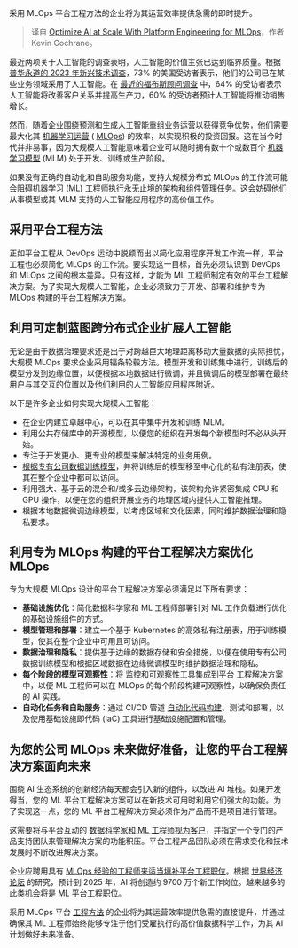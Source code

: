 
<!--
title: 运用MLOps的平台工程实现大规模AI优化
cover: https://cdn.thenewstack.io/media/2024/04/050ff395-lady-1721678_1280.jpg
-->

采用 MLOps 平台工程方法的企业将为其运营效率提供急需的即时提升。

> 译自 [Optimize AI at Scale With Platform Engineering for MLOps](https://thenewstack.io/optimize-ai-at-scale-with-platform-engineering-for-mlops/)，作者 Kevin Cochrane。

最近两项关于人工智能的调查表明，人工智能的价值主张已达到临界质量。根据 [普华永道的 2023 年新兴技术调查](https://www.pwc.com/us/en/tech-effect/emerging-tech/emtech-survey.html)，73% 的美国受访者表示，他们的公司已在某些业务领域采用了人工智能。在 [最近的福布斯顾问调查](https://www.forbes.com/advisor/business/software/ai-in-business/) 中，64% 的受访者表示人工智能将改善客户关系并提高生产力，60% 的受访者预计人工智能将推动销售增长。

然而，随着企业围绕预测和生成人工智能重组业务运营以获得竞争优势，他们需要最大化其 [机器学习运营](https://thenewstack.io/mlops-needs-a-better-way-to-manage-gpus/) ( [MLOps](https://thenewstack.io/for-ai-to-succeed-mlops-needs-a-bridge-to-devops/)) 的效率，以实现积极的投资回报。这在当今时代并非易事，因为大规模人工智能意味着企业可以随时拥有数十个或数百个 [机器学习模型](https://thenewstack.io/tutorial-train-machine-learning-models-with-automated-ml-feature-of-azure-ml/) (MLM) 处于开发、训练或生产阶段。

如果没有正确的自动化和自助服务功能，支持大规模分布式 MLOps 的工作流可能会阻碍机器学习 (ML) 工程师执行永无止境的架构和组件管理任务。这会妨碍他们从事模型或其 MLM 支持的人工智能应用程序的高价值工作。

## 采用平台工程方法

正如平台工程从 DevOps 运动中脱颖而出以简化应用程序开发工作流一样，平台工程也必须简化 MLOps 的工作流。要实现这一目标，首先必须认识到 DevOps 和 MLOps 之间的根本差异。只有这样，才能为 ML 工程师制定有效的平台工程解决方案。为了实现大规模人工智能，企业必须致力于开发、部署和维护专为 MLOps 构建的平台工程解决方案。

## 利用可定制蓝图跨分布式企业扩展人工智能

无论是由于数据治理要求还是出于对跨越巨大地理距离移动大量数据的实际担忧，大规模 MLOps 要求企业采用辐条轮毂方法。模型开发和训练集中进行，训练后的模型分发到边缘位置，以便根据本地数据进行微调，并且微调后的模型部署在最终用户与其交互的位置以及他们利用的人工智能应用程序附近。

以下是许多企业如何实现大规模人工智能：

- 在企业内建立卓越中心，可以在其中集中开发和训练 MLM。
- 利用公共存储库中的开源模型，以便您的组织在开发每个新模型时不必从头开始。
- 专注于开发更小、更专业的模型来解决特定的业务用例。
- [根据专有公司数据训练模型](https://thenewstack.io/dealing-with-distributed-data-when-training-ai-models/)，并将训练后的模型移至中心化的私有注册表，使其在整个企业中都可以访问。
- 利用强大、基于云的混合和/或多云边缘架构，该架构允许紧密集成 CPU 和 GPU 操作，以便在您的组织开展业务的地理区域内提供人工智能推理。
- 根据本地数据微调边缘模型，以考虑区域和文化因素，同时维护数据治理和隐私要求。

## 利用专为 MLOps 构建的平台工程解决方案优化 MLOps

专为大规模 MLOps 设计的平台工程解决方案必须满足以下所有要求：

- **基础设施优化**：简化数据科学家和 ML 工程师部署针对 ML 工作负载进行优化的基础设施组件的方式。
- **模型管理和部署**：建立一个基于 Kubernetes 的高效私有注册表，用于训练模型，使其在整个企业中可用且可访问。
- **数据治理和隐私**：提供基于边缘的数据存储和安全措施，以便在使用专有公司数据训练模型和根据区域数据在边缘微调模型时维护数据治理和隐私。
- **每个阶段的模型可观察性**：将 [监控和可观察性工具集成到平台](https://thenewstack.io/next-gen-observability-monitoring-and-analytics-in-platform-engineering/) 工程解决方案中，以便 ML 工程师可以在 MLOps 的每个阶段构建可观察性，以确保负责任的 AI 实践。
- **自动化任务和自助服务**：通过 CI/CD 管道 [自动化代码构建](https://thenewstack.io/netlify-launches-plugin-infrastructure-to-extend-automated-build-capabilities/)、测试和部署，以及使用基础设施即代码 (IaC) 工具进行基础设施配置和管理。

## 为您的公司 MLOps 未来做好准备，让您的平台工程解决方案面向未来

围绕 AI 生态系统的创新经济每天都会引入新的组件，以改进 AI 堆栈。如果开发得当，您的 ML 平台工程解决方案可以在新技术可用时利用它们强大的功能。为了实现这一点，您的 ML 平台工程解决方案必须作为产品而不是项目进行管理。

这需要将与平台互动的 [数据科学家和 ML 工程师视为客户](https://thenewstack.io/platform-engineers-developers-are-your-customers/)，并指定一个专门的产品支持团队来管理解决方案的功能积压。平台工程产品团队必须在需求变化和技术发展时不断改进解决方案。

企业应聘用具有 [MLOps 经验的工程师来适当填补平台工程职位](https://thenewstack.io/making-the-leap-ops-roles-evolve-into-platform-engineers/)。根据 [世界经济论坛](https://www.weforum.org/publications/the-future-of-jobs-report-2020/in-full/executive-summary/) 的研究，预计到 2025 年，AI 将创造约 9700 万个新工作岗位。越来越多的此类机会将是 ML 平台工程职位。

采用 MLOps 平台 [工程方法](https://thenewstack.io/port-platform-engineering-can-be-the-first-step-in-system-automation/) 的企业将为其运营效率提供急需的直接提升，并通过确保其 ML 工程师始终能够专注于他们受雇执行的高价值数据科学工作，为其 AI 计划做好未来准备。
